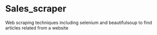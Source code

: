 # Sales_scraper
Web scraping techniques including selenium and beautifulsoup to find articles related from a website
